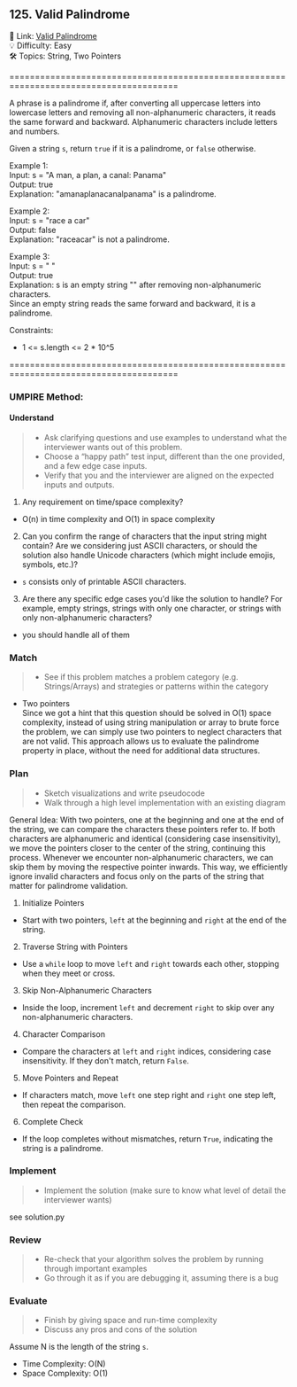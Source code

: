 ## 125. Valid Palindrome
🔗  Link: [Valid Palindrome](https://leetcode.com/problems/valid-palindrome/description/)<br>
💡 Difficulty: Easy<br>
🛠️ Topics: String, Two Pointers<br>

=======================================================================================<br>

A phrase is a palindrome if, after converting all uppercase letters into lowercase letters and removing all non-alphanumeric characters, it reads the same forward and backward. Alphanumeric characters include letters and numbers.<br>

Given a string `s`, return `true` if it is a palindrome, or `false` otherwise.


Example 1:<br>
Input: s = "A man, a plan, a canal: Panama"<br>
Output: true<br>
Explanation: "amanaplanacanalpanama" is a palindrome.<br>


Example 2:<br>
Input: s = "race a car"<br>
Output: false<br>
Explanation: "raceacar" is not a palindrome.<br>

Example 3:<br>
Input: s = " "<br>
Output: true<br>
Explanation: s is an empty string "" after removing non-alphanumeric characters.<br>
Since an empty string reads the same forward and backward, it is a palindrome.<br>

Constraints:<br>
- 1 <= s.length <= 2 * 10^5

=======================================================================================<br>
### UMPIRE Method:
#### Understand

> - Ask clarifying questions and use examples to understand what the interviewer wants out of this problem.
> - Choose a “happy path” test input, different than the one provided, and a few edge case inputs. 
> - Verify that you and the interviewer are aligned on the expected inputs and outputs.
1.  Any requirement on time/space complexity?
- O(n) in time complexity and O(1) in space complexity
2. Can you confirm the range of characters that the input string might contain? Are we considering just ASCII characters, or should the solution also handle Unicode characters (which might include emojis, symbols, etc.)?
- `s` consists only of printable ASCII characters.
3. Are there any specific edge cases you'd like the solution to handle? For example, empty strings, strings with only one character, or strings with only non-alphanumeric characters?
- you should handle all of them 

### Match
> - See if this problem matches a problem category (e.g. Strings/Arrays) and strategies or patterns within the category


- Two pointers<br>
Since we got a hint that this question should be solved in O(1) space complexity, instead of using string manipulation or array to brute force the problem, we can simply use two pointers to neglect characters that are not valid. This approach allows us to evaluate the palindrome property in place, without the need for additional data structures.

### Plan
> - Sketch visualizations and write pseudocode
> - Walk through a high level implementation with an existing diagram

General Idea: With two pointers, one at the beginning and one at the end of the string, we can compare the characters these pointers refer to. If both characters are alphanumeric and identical (considering case insensitivity), we move the pointers closer to the center of the string, continuing this process. Whenever we encounter non-alphanumeric characters, we can skip them by moving the respective pointer inwards. This way, we efficiently ignore invalid characters and focus only on the parts of the string that matter for palindrome validation.<br>

1) Initialize Pointers
- Start with two pointers, `left` at the beginning and `right` at the end of the string.
2) Traverse String with Pointers
- Use a `while` loop to move `left` and `right` towards each other, stopping when they meet or cross.
3) Skip Non-Alphanumeric Characters
- Inside the loop, increment `left` and decrement `right` to skip over any non-alphanumeric characters.
4) Character Comparison
- Compare the characters at `left` and `right` indices, considering case insensitivity. If they don't match, return `False`.
5) Move Pointers and Repeat
- If characters match, move `left` one step right and `right` one step left, then repeat the comparison.
6) Complete Check
- If the loop completes without mismatches, return `True`, indicating the string is a palindrome.

### Implement
> - Implement the solution (make sure to know what level of detail the interviewer wants)

see solution.py

### Review
> - Re-check that your algorithm solves the problem by running through important examples
> - Go through it as if you are debugging it, assuming there is a bug
### Evaluate
> - Finish by giving space and run-time complexity
> - Discuss any pros and cons of the solution

Assume N is the length of the string `s`.

- Time Complexity: O(N)
- Space Complexity: O(1)